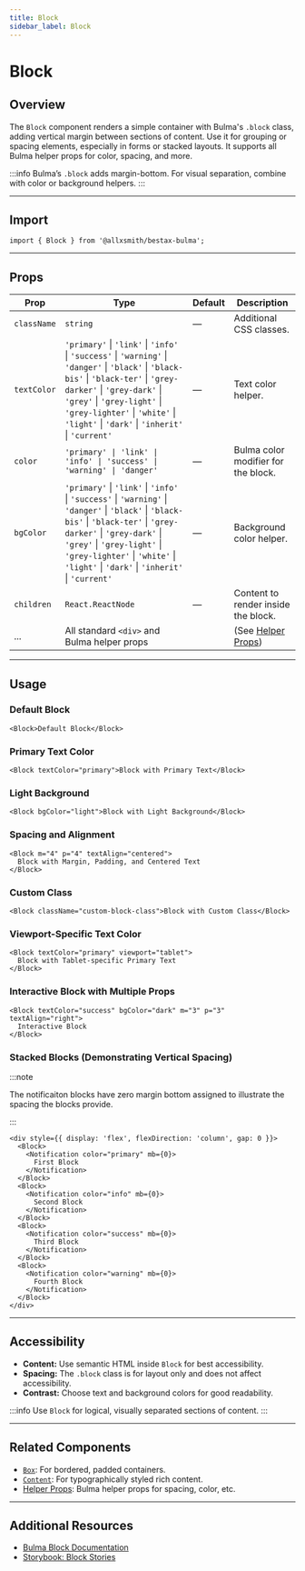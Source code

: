 ```yaml
---
title: Block
sidebar_label: Block
---
```


# Block

## Overview

The `Block` component renders a simple container with Bulma's `.block` class, adding vertical margin between sections of content. Use it for grouping or spacing elements, especially in forms or stacked layouts. It supports all Bulma helper props for color, spacing, and more.

:::info
Bulma’s `.block` adds margin-bottom. For visual separation, combine with color or background helpers.
:::

---

## Import

```tsx
import { Block } from '@allxsmith/bestax-bulma';
```

---

## Props

| Prop        | Type                                                                                                                                                                                                                                                                                     | Default | Description                                      |
| ----------- | ---------------------------------------------------------------------------------------------------------------------------------------------------------------------------------------------------------------------------------------------------------------------------------------- | ------- | ------------------------------------------------ |
| `className` | `string`                                                                                                                                                                                                                                                                                 | —       | Additional CSS classes.                          |
| `textColor` | `'primary'` \| `'link'` \| `'info'` \| `'success'` \| `'warning'` \| `'danger'` \| `'black'` \| `'black-bis'` \| `'black-ter'` \| `'grey-darker'` \| `'grey-dark'` \| `'grey'` \| `'grey-light'` \| `'grey-lighter'` \| `'white'` \| `'light'` \| `'dark'` \| `'inherit'` \| `'current'` | —       | Text color helper.                               |
| `color`     | `'primary' \| 'link' \| 'info' \| 'success' \| 'warning' \| 'danger'`                                                                                                                                                                                                                    | —       | Bulma color modifier for the block.              |
| `bgColor`   | `'primary'` \| `'link'` \| `'info'` \| `'success'` \| `'warning'` \| `'danger'` \| `'black'` \| `'black-bis'` \| `'black-ter'` \| `'grey-darker'` \| `'grey-dark'` \| `'grey'` \| `'grey-light'` \| `'grey-lighter'` \| `'white'` \| `'light'` \| `'dark'` \| `'inherit'` \| `'current'` | —       | Background color helper.                         |
| `children`  | `React.ReactNode`                                                                                                                                                                                                                                                                        | —       | Content to render inside the block.              |
| ...         | All standard `<div>` and Bulma helper props                                                                                                                                                                                                                                              |         | (See [Helper Props](../helpers/usebulmaclasses)) |

---

## Usage

### Default Block

```tsx live
<Block>Default Block</Block>
```

### Primary Text Color

```tsx live
<Block textColor="primary">Block with Primary Text</Block>
```

### Light Background

```tsx live
<Block bgColor="light">Block with Light Background</Block>
```

### Spacing and Alignment

```tsx live
<Block m="4" p="4" textAlign="centered">
  Block with Margin, Padding, and Centered Text
</Block>
```

### Custom Class

```tsx live
<Block className="custom-block-class">Block with Custom Class</Block>
```

### Viewport-Specific Text Color

```tsx live
<Block textColor="primary" viewport="tablet">
  Block with Tablet-specific Primary Text
</Block>
```

### Interactive Block with Multiple Props

```tsx live
<Block textColor="success" bgColor="dark" m="3" p="3" textAlign="right">
  Interactive Block
</Block>
```

### Stacked Blocks (Demonstrating Vertical Spacing)

:::note

The notificaiton blocks have zero margin bottom assigned to illustrate the spacing the blocks provide.

:::

```tsx live
<div style={{ display: 'flex', flexDirection: 'column', gap: 0 }}>
  <Block>
    <Notification color="primary" mb={0}>
      First Block
    </Notification>
  </Block>
  <Block>
    <Notification color="info" mb={0}>
      Second Block
    </Notification>
  </Block>
  <Block>
    <Notification color="success" mb={0}>
      Third Block
    </Notification>
  </Block>
  <Block>
    <Notification color="warning" mb={0}>
      Fourth Block
    </Notification>
  </Block>
</div>
```

---

## Accessibility

- **Content:** Use semantic HTML inside `Block` for best accessibility.
- **Spacing:** The `.block` class is for layout only and does not affect accessibility.
- **Contrast:** Choose text and background colors for good readability.

:::info
Use `Block` for logical, visually separated sections of content.
:::

---

## Related Components

- [`Box`](./box.md): For bordered, padded containers.
- [`Content`](./content.md): For typographically styled rich content.
- [Helper Props](../helpers/usebulmaclasses.md): Bulma helper props for spacing, color, etc.

---

## Additional Resources

- [Bulma Block Documentation](https://bulma.io/documentation/elements/block/)
- [Storybook: Block Stories](https://bestax.cc/storybook/?path=/story/elements-block--default)

